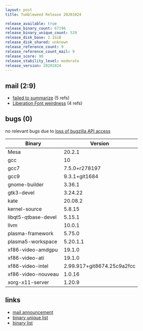 ```yaml
---
layout: post
title: Tumbleweed Release 20201024

release_available: true
release_binary_count: 67196
release_binary_unique_count: 529
release_disk_base: 2.1GiB
release_disk_shared: unknown
release_reference_count: 9
release_reference_count_mail: 9
release_score: 90
release_stability_level: moderate
release_version: 20201024
---
```


## mail (2:9)

- [failed to summarize](https://lists.opensuse.org/opensuse-factory/2020-10/msg00275.html) (5 refs)
- [Liberation Font weirdness](https://lists.opensuse.org/opensuse-factory/2020-10/msg00308.html) (4 refs)

## bugs (0)

<!--more-->

no relevant bugs due to [loss of bugzilla API access](https://bugzilla.opensuse.org/show_bug.cgi?id=1157722)

Binary | Version
--- | ---
Mesa | 20.2.1
gcc | 10
gcc7 | 7.5.0+r278197
gcc9 | 9.3.1+git1684
gnome-builder | 3.36.1
gtk3-devel | 3.24.22
kate | 20.08.2
kernel-source | 5.8.15
libqt5-qtbase-devel | 5.15.1
llvm | 10.0.1
plasma-framework | 5.75.0
plasma5-workspace | 5.20.1.1
xf86-video-amdgpu | 19.1.0
xf86-video-ati | 19.1.0
xf86-video-intel | 2.99.917+git8674.25c9a2fcc
xf86-video-nouveau | 1.0.16
xorg-x11-server | 1.20.9

## links

- [mail announcement](https://lists.opensuse.org/opensuse-factory/2020-10/msg00267.html)
- [binary unique list](http://download.opensuse.org/history/20201024/rpm.unique.list)
- [binary list](http://download.opensuse.org/history/20201024/rpm.list)
